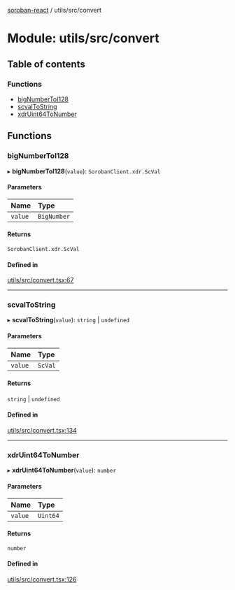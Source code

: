[soroban-react](../README.md) / utils/src/convert

# Module: utils/src/convert

## Table of contents

### Functions

- [bigNumberToI128](utils_src_convert.md#bignumbertoi128)
- [scvalToString](utils_src_convert.md#scvaltostring)
- [xdrUint64ToNumber](utils_src_convert.md#xdruint64tonumber)

## Functions

### bigNumberToI128

▸ **bigNumberToI128**(`value`): `SorobanClient.xdr.ScVal`

#### Parameters

| Name | Type |
| :------ | :------ |
| `value` | `BigNumber` |

#### Returns

`SorobanClient.xdr.ScVal`

#### Defined in

[utils/src/convert.tsx:67](https://github.com/esteblock/soroban-react/blob/612058a/packages/utils/src/convert.tsx#L67)

___

### scvalToString

▸ **scvalToString**(`value`): `string` \| `undefined`

#### Parameters

| Name | Type |
| :------ | :------ |
| `value` | `ScVal` |

#### Returns

`string` \| `undefined`

#### Defined in

[utils/src/convert.tsx:134](https://github.com/esteblock/soroban-react/blob/612058a/packages/utils/src/convert.tsx#L134)

___

### xdrUint64ToNumber

▸ **xdrUint64ToNumber**(`value`): `number`

#### Parameters

| Name | Type |
| :------ | :------ |
| `value` | `Uint64` |

#### Returns

`number`

#### Defined in

[utils/src/convert.tsx:126](https://github.com/esteblock/soroban-react/blob/612058a/packages/utils/src/convert.tsx#L126)
